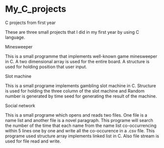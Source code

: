 My_C_projects
=============

C projects from first year

These are three small projects that I did in my first year by using C language.

Minesweeper

This is a small programme that implements well-known game minesweeper in C. A two dimensional array is used for the
entire board. A structure is used for holding position that user input.

Slot machine

This is a small programe implements gambling slot machine in C. Structure is used for holding the three column of the slot machine
and Random number is generated by time seed for generating the result of the machine.

Social network

This is a small programe which opens and reads two files. One file is a name list and another file is a novel paragraph.
This programe will search the number of the time that each name from the name list co-occurrencing within 5 lines one by one 
and write all the co-occurence in a .csv file.
This programe used structure array implements linked list in C. Also file stream is used for file read and write.

